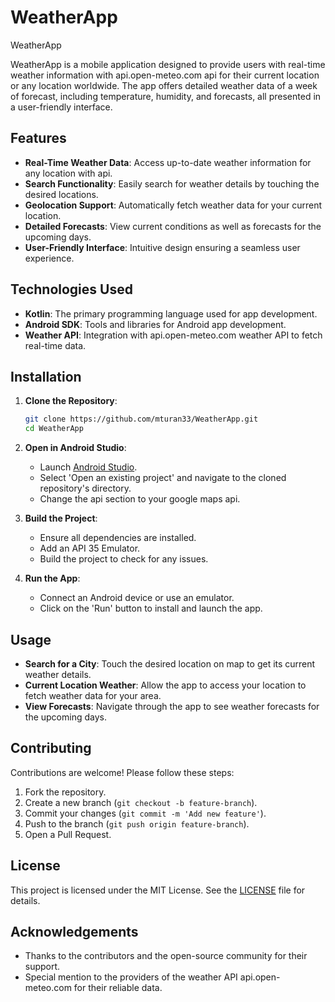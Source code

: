 # WeatherApp
 WeatherApp
 
WeatherApp is a mobile application designed to provide users with real-time weather information with api.open-meteo.com api for their current location or any location worldwide. The app offers detailed weather data of a week of forecast, including temperature, humidity, and forecasts, all presented in a user-friendly interface.

## Features

- **Real-Time Weather Data**: Access up-to-date weather information for any location with api.
- **Search Functionality**: Easily search for weather details by touching the desired locations.
- **Geolocation Support**: Automatically fetch weather data for your current location.
- **Detailed Forecasts**: View current conditions as well as forecasts for the upcoming days.
- **User-Friendly Interface**: Intuitive design ensuring a seamless user experience.

## Technologies Used

- **Kotlin**: The primary programming language used for app development.
- **Android SDK**: Tools and libraries for Android app development.
- **Weather API**: Integration with api.open-meteo.com weather API to fetch real-time data.

## Installation

1. **Clone the Repository**:
   ```bash
   git clone https://github.com/mturan33/WeatherApp.git
   cd WeatherApp
   ```

2. **Open in Android Studio**:
   - Launch [Android Studio](https://developer.android.com/studio).
   - Select 'Open an existing project' and navigate to the cloned repository's directory.
   - Change the api section to your google maps api.
   
3. **Build the Project**:
   - Ensure all dependencies are installed.
   - Add an API 35 Emulator.
   - Build the project to check for any issues.

4. **Run the App**:
   - Connect an Android device or use an emulator.
   - Click on the 'Run' button to install and launch the app.

## Usage

- **Search for a City**: Touch the desired location on map to get its current weather details.
- **Current Location Weather**: Allow the app to access your location to fetch weather data for your area.
- **View Forecasts**: Navigate through the app to see weather forecasts for the upcoming days.

## Contributing

Contributions are welcome! Please follow these steps:

1. Fork the repository.
2. Create a new branch (`git checkout -b feature-branch`).
3. Commit your changes (`git commit -m 'Add new feature'`).
4. Push to the branch (`git push origin feature-branch`).
5. Open a Pull Request.

## License

This project is licensed under the MIT License. See the [LICENSE](LICENSE) file for details.

## Acknowledgements

- Thanks to the contributors and the open-source community for their support.
- Special mention to the providers of the weather API api.open-meteo.com for their reliable data.
